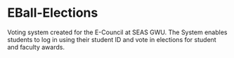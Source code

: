 # EBall-Elections
Voting system created for the E-Council at SEAS GWU. The System enables students to log in using their student ID and vote in elections for student and faculty awards.

